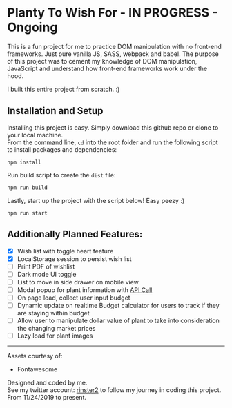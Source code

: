 # Planty To Wish For - IN PROGRESS - Ongoing

This is a fun project for me to practice DOM manipulation with no front-end frameworks. Just pure vanilla JS, SASS, webpack and babel. The purpose of this project was to cement my knowledge of DOM manipulation, JavaScript and understand how front-end frameworks work under the hood.

I built this entire project from scratch. :) 

## Installation and Setup
Installing this project is easy. Simply download this github repo or clone to your local machine.
<br/>
From the command line, `cd` into the root folder and run the following script to install packages and dependencies:
```
npm install 
```
Run build script to create the `dist` file: 
```
npm run build
```
Lastly, start up the project with the script below! Easy peezy :)
```
npm run start
```

## Additionally Planned Features:
* [x] Wish list with toggle heart feature
* [x] LocalStorage session to persist wish list
* [ ] Print PDF of wishlist
* [ ] Dark mode UI toggle 
* [ ] List to move in side drawer on mobile view
* [ ] Modal popup for plant information with [API Call](https://trefle.io/)
* [ ] On page load, collect user input budget
* [ ] Dynamic update on realtime Budget calculator for users to track if they are staying within budget
* [ ] Allow user to manipulate dollar value of plant to take into consideration the changing market prices
* [ ] Lazy load for plant images
---
Assets courtesy of:
- Fontawesome

Designed and coded by me.
<br />
See my twitter account: [rinster2](https://www.twitter.com/rinster2) to follow my journey in coding this project. From 11/24/2019 to present. 


